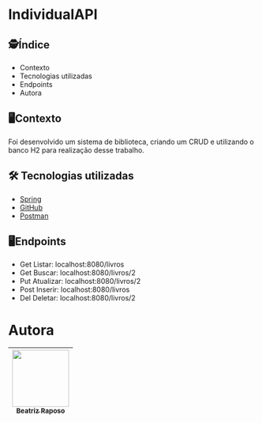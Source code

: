# IndividualAPI

</h1>

## :detective:Índice

</ul>

* Contexto
* Tecnologias utilizadas
* Endpoints
* Autora

## :desktop_computer:Contexto
Foi desenvolvido um sistema de biblioteca, criando um CRUD e utilizando o banco H2 para realização desse trabalho.

## :hammer_and_wrench: Tecnologias utilizadas

- [Spring](https://spring.io/tools)
- [GitHub](https://github.com/)
- [Postman](https://www.postman.com/)

## :desktop_computer:Endpoints

 * Get Listar: localhost:8080/livros <br>
 * Get Buscar: localhost:8080/livros/2 <br>
 * Put Atualizar: localhost:8080/livros/2 <br>
 * Post Inserir: localhost:8080/livros <br>
 * Del Deletar: localhost:8080/livros/2 <br>



<h1>Autora</h1>

|  [<img loading="lazy" src="https://avatars.githubusercontent.com/u/162373882?v=4" width=115><br><sub>Beatriz Raposo</sub>](https://github.com/beatriz-raposo) |  
| :---: | 

